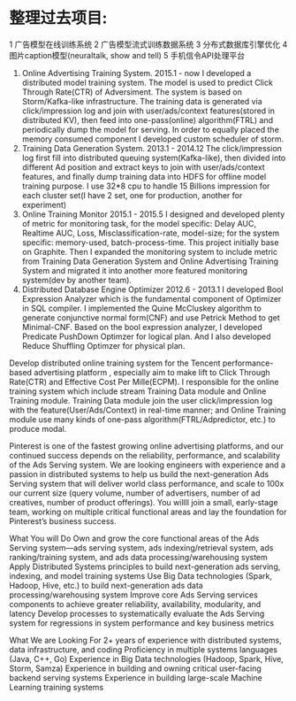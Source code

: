 # 整理过去项目:
  1 广告模型在线训练系统
  2 广告模型流式训练数据系统
  3 分布式数据库引擎优化
  4 图片caption模型(neuraltalk, show and tell)
  5 手机信令API处理平台







1. Online Advertising Training System. 2015.1 - now
I developed a distributed model training system. The model is used to predict Click Through Rate(CTR) of Adversiment. The system is based on Storm/Kafka-like infrastructure. The training data is generated via click/impression log and join with user/ads/context features(stored in distributed KV), then feed into one-pass(online) algorithm(FTRL) and periodically dump the model for serving. In order to equally placed the memory consumed component I developed custom scheduler of storm.
2. Training Data Generation System. 2013.1 - 2014.12
The click/impression log first fill into distributed queuing system(Kafka-like), then divided into different Ad position and extract keys to join with user/ads/context features, and finally dump training data into HDFS for offline model training purpose. I use 32*8 cpu to handle 15 Billions impression for each cluster set(I have 2 set, one for production, another for experiment)
3. Online Training Monitor 2015.1 - 2015.5
I designed and developed plenty of metric for monitoring task, for the model specific: Delay AUC, Realtime AUC, Loss, Misclassification-rate, model-size; for the system specific: memory-used, batch-process-time. This project initially base on Graphite. Then I expanded the monitoring system to include metric from Training Data Generation System and Online Advertising Training System and migrated it into another more featured monitoring system(dev by another team).
4. Distributed Database Engine Optimizer 2012.6 - 2013.1
I developed Bool Expression Analyzer which is the fundamental component of Optimizer in SQL compiler. I implemented the Quine McCluskey algorithm to generate conjunctive normal form(CNF) and use Petrick Method to get Minimal-CNF. Based on the bool expression analyzer, I developed Predicate PushDown Optimzer for logical plan. And I also developed Reduce Shuffling Optimzer for physical plan.



Develop distributed online training system for the Tencent performance-based advertising platform , especially aim to make lift to Click Through Rate(CTR) and Effective Cost Per Mille(ECPM). I responsible for the online training system which include stream Training Data module and Online Training module. Training Data module join the user click/impression log with the feature(User/Ads/Context) in real-time manner; and Online Training module use many kinds of one-pass algorithm(FTRL/Adpredictor, etc.) to produce modal.


Pinterest is one of the fastest growing online advertising platforms, and our continued success depends on the reliability, performance, and scalability of the Ads Serving system. We are looking engineers with experience and a passion in distributed systems to help us build the next-generation Ads Serving system that will deliver world class performance, and scale to 100x our current size (query volume, number of advertisers, number of ad creatives, number of product offerings). You willll join a small, early-stage team, working on multiple critical functional areas and lay the foundation for Pinterest’s business success.

What You will Do
Own and grow the core functional areas of the Ads Serving system—ads serving system, ads indexing/retrieval system, ads ranking/training system, and ads data processing/warehousing system
Apply Distributed Systems principles to build next-generation ads serving, indexing, and model training systems
Use Big Data technologies (Spark, Hadoop, Hive, etc.) to build next-generation ads data processing/warehousing system
Improve core Ads Serving services components to achieve greater reliability, availability, modularity, and latency
Develop processes to systematically evaluate the Ads Serving system for regressions in system performance and key business metrics


What We are Looking For
2+ years of experience with distributed systems, data infrastructure, and coding
Proficiency in multiple systems languages (Java, C++, Go)
Experience in Big Data technologies (Hadoop, Spark, Hive, Storm, Samza)
Experience in building and owning critical user-facing backend serving systems
Experience in building large-scale Machine Learning training systems
